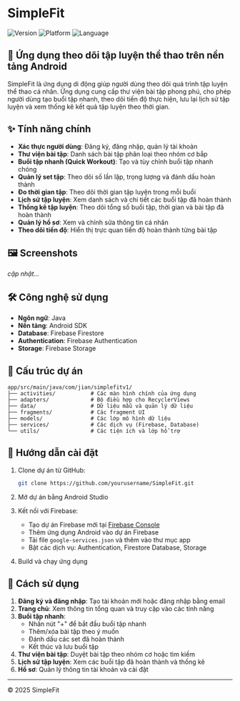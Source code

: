 # SimpleFit

![Version](https://img.shields.io/badge/version-1.0.0-blue.svg)
![Platform](https://img.shields.io/badge/platform-Android-brightgreen.svg)
![Language](https://img.shields.io/badge/language-Java-orange.svg)

## 📱 Ứng dụng theo dõi tập luyện thể thao trên nền tảng Android

SimpleFit là ứng dụng di động giúp người dùng theo dõi quá trình tập luyện thể thao cá nhân. Ứng dụng cung cấp thư viện bài tập phong phú, cho phép người dùng tạo buổi tập nhanh, theo dõi tiến độ thực hiện, lưu lại lịch sử tập luyện và xem thống kê kết quả tập luyện theo thời gian.

## ✨ Tính năng chính

- **Xác thực người dùng**: Đăng ký, đăng nhập, quản lý tài khoản
- **Thư viện bài tập**: Danh sách bài tập phân loại theo nhóm cơ bắp
- **Buổi tập nhanh (Quick Workout)**: Tạo và tùy chỉnh buổi tập nhanh chóng
- **Quản lý set tập**: Theo dõi số lần lặp, trọng lượng và đánh dấu hoàn thành
- **Đo thời gian tập**: Theo dõi thời gian tập luyện trong mỗi buổi
- **Lịch sử tập luyện**: Xem danh sách và chi tiết các buổi tập đã hoàn thành
- **Thống kê tập luyện**: Theo dõi tổng số buổi tập, thời gian và bài tập đã hoàn thành
- **Quản lý hồ sơ**: Xem và chỉnh sửa thông tin cá nhân
- **Theo dõi tiến độ**: Hiển thị trực quan tiến độ hoàn thành từng bài tập

## 🖼️ Screenshots

*cập nhật...*

## 🛠️ Công nghệ sử dụng

- **Ngôn ngữ**: Java
- **Nền tảng**: Android SDK
- **Database**: Firebase Firestore
- **Authentication**: Firebase Authentication
- **Storage**: Firebase Storage

## 📂 Cấu trúc dự án

```
app/src/main/java/com/jian/simplefitv1/
├── activities/           # Các màn hình chính của ứng dụng
├── adapters/             # Bộ điều hợp cho RecyclerViews
├── data/                 # Dữ liệu mẫu và quản lý dữ liệu
├── fragments/            # Các fragment UI
├── models/               # Các lớp mô hình dữ liệu
├── services/             # Các dịch vụ (Firebase, Database)
└── utils/                # Các tiện ích và lớp hỗ trợ
```

## 🚀 Hướng dẫn cài đặt

1. Clone dự án từ GitHub:
   ```bash
   git clone https://github.com/yourusername/SimpleFit.git
   ```

2. Mở dự án bằng Android Studio

3. Kết nối với Firebase:
   - Tạo dự án Firebase mới tại [Firebase Console](https://console.firebase.google.com/)
   - Thêm ứng dụng Android vào dự án Firebase
   - Tải file `google-services.json` và thêm vào thư mục app
   - Bật các dịch vụ: Authentication, Firestore Database, Storage

4. Build và chạy ứng dụng

## 📘 Cách sử dụng

1. **Đăng ký và đăng nhập**: Tạo tài khoản mới hoặc đăng nhập bằng email
2. **Trang chủ**: Xem thông tin tổng quan và truy cập vào các tính năng
3. **Buổi tập nhanh**: 
   - Nhấn nút "+" để bắt đầu buổi tập nhanh
   - Thêm/xóa bài tập theo ý muốn
   - Đánh dấu các set đã hoàn thành
   - Kết thúc và lưu buổi tập
4. **Thư viện bài tập**: Duyệt bài tập theo nhóm cơ hoặc tìm kiếm
5. **Lịch sử tập luyện**: Xem các buổi tập đã hoàn thành và thống kê
6. **Hồ sơ**: Quản lý thông tin tài khoản và cài đặt

---

© 2025 SimpleFit

